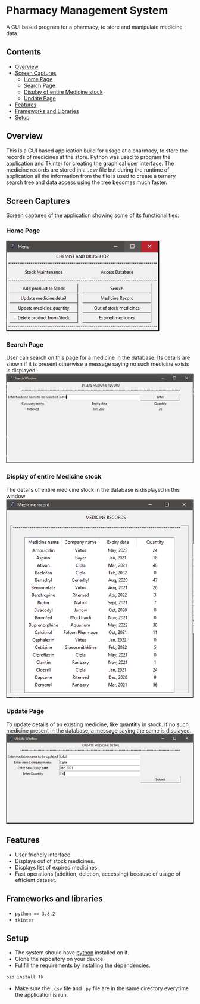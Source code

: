 # Pharmacy Management System
A GUI based program for a pharmacy, to store and manipulate medicine data.

## Contents

- [Overview](#overview)
- [Screen Captures](#screen-captures)
  - [Home Page](#home-page)
  - [Search Page](#search-page)
  - [Display of entire Medicine stock](#display-of-entire-medicine-stock)
  - [Update Page](#update-page)
- [Features](#features)
- [Frameworks and Libraries](#frameworks-and-libraries)
- [Setup](#setup)

## Overview

This is a GUI based application build for usage at a pharmacy, to store the records of medicines at the store. Python was used to program the application and Tkinter for creating the graphical user interface. The medicine records are stored in a `.csv` file but during the runtime of application all the information from the file is used to create a ternary search tree and data access using the tree becomes much faster.

## Screen Captures

Screen captures of the application showing some of its functionalities:

### Home Page

![Home page](./images/home.PNG)

### Search Page

User can search on this page for a medicine in the database. Its details are shown if it is present otherwise a message saying no such medicine exists is displayed. <br>
![Search Page](./images/search.PNG)

### Display of entire Medicine stock

The details of entire medicine stock in the database is displayed in this window
![Display of entire record](./images/display.PNG)

### Update Page

To update details of an existing medicine, like quantitiy in stock. If no such medicine present in the database, a message saying the same is displayed. <br>
![Update Page](./images/update.PNG)

## Features

- User friendly interface.
- Displays out of stock medicines.
- Displays list of expired medicines.
- Fast operations (addition, deletion, accessing) because of usage of efficient dataset.

## Frameworks and libraries

- `python == 3.8.2`
- `tkinter`

## Setup

- The system should have [python](https://www.python.org/downloads/) installed on it.
- Clone the repository on your device.
- Fullfill the requirements by installing the dependencies.
```sh
pip install tk
```
- Make sure the `.csv` file and `.py` file are in the same directory everytime the application is run.
